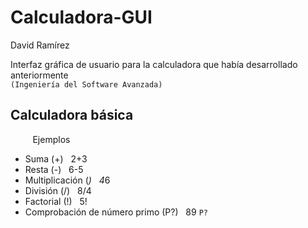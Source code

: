 # Calculadora-GUI
David Ramírez

Interfaz gráfica de usuario para la calculadora que había desarrollado anteriormente
<br> `(Ingeniería del Software Avanzada)`


## Calculadora básica
&nbsp; &nbsp; &nbsp; &nbsp; &nbsp;Ejemplos
- Suma (+)                          &nbsp; 2+3
- Resta (-)                         &nbsp; 6-5
- Multiplicación (*)                &nbsp; 4*6
- División (/)                      &nbsp; 8/4
- Factorial (!)                     &nbsp; 5!
- Comprobación de número primo (P?) &nbsp; 89 `P?`